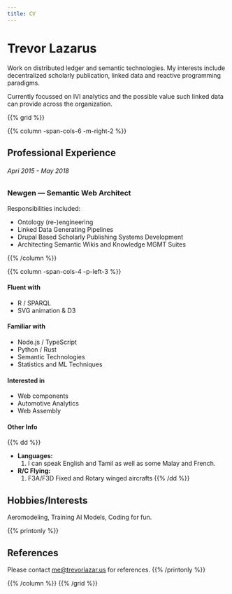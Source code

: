 ```yaml
---
title: CV
---
```

# Trevor Lazarus
Work on distributed ledger and semantic technologies. My interests include decentralized scholarly publication, linked data and reactive programming paradigms.

Currently focussed on IVI analytics and the possible value such linked data can provide across the organization.

{{% grid %}}

{{% column -span-cols-6 -m-right-2 %}}
## Professional Experience
###### *Apri 2015 - May 2018*
### Newgen — Semantic Web Architect 

Responsibilities included:

* Ontology (re-)engineering
* Linked Data Generating Pipelines
* Drupal Based Scholarly Publishing Systems Development
* Architecting Semantic Wikis and Knowledge MGMT Suites

{{% /column %}}

{{% column -span-cols-4 -p-left-3 %}}
#### Fluent with
  * R / SPARQL
  * SVG animation & D3


#### Familiar with
  * Node.js / TypeScript
  * Python / Rust
  * Semantic Technologies
  * Statistics and ML Techniques

#### Interested in
  * Web components
  * Automotive Analytics
  * Web Assembly

#### Other Info
{{% dd %}}
- **Languages:**
  1. I can speak English and Tamil as well as some Malay and French.
- **R/C Flying:**
  1. F3A/F3D Fixed and Rotary winged aircrafts
{{% /dd %}}


## Hobbies/Interests
Aeromodeling, Training AI Models, Coding for fun.

{{% printonly %}}
##   References
Please contact [me@trevorlazar.us](mailto:me@trevorlazar.us) for references.
{{% /printonly %}}

{{% /column %}}
{{% /grid %}}
